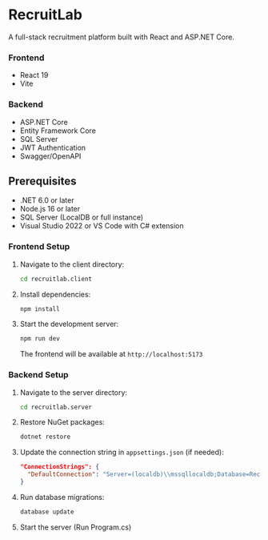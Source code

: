 # RecruitLab

A full-stack recruitment platform built with React and ASP.NET Core.

### Frontend

- React 19
- Vite

### Backend

- ASP.NET Core
- Entity Framework Core
- SQL Server
- JWT Authentication
- Swagger/OpenAPI

## Prerequisites

- .NET 6.0 or later
- Node.js 16 or later
- SQL Server (LocalDB or full instance)
- Visual Studio 2022 or VS Code with C# extension

### Frontend Setup

1. Navigate to the client directory:

   ```bash
   cd recruitlab.client
   ```

2. Install dependencies:

   ```bash
   npm install
   ```

3. Start the development server:

   ```bash
   npm run dev
   ```

   The frontend will be available at `http://localhost:5173`

### Backend Setup

1. Navigate to the server directory:

   ```bash
   cd recruitlab.server
   ```

2. Restore NuGet packages:

   ```bash
   dotnet restore
   ```

3. Update the connection string in `appsettings.json` (if needed):

   ```json
   "ConnectionStrings": {
     "DefaultConnection": "Server=(localdb)\\mssqllocaldb;Database=RecruitLabDb;Trusted_Connection=True;"
   }
   ```

4. Run database migrations:

   ```bash
   database update
   ```

5. Start the server (Run Program.cs)
